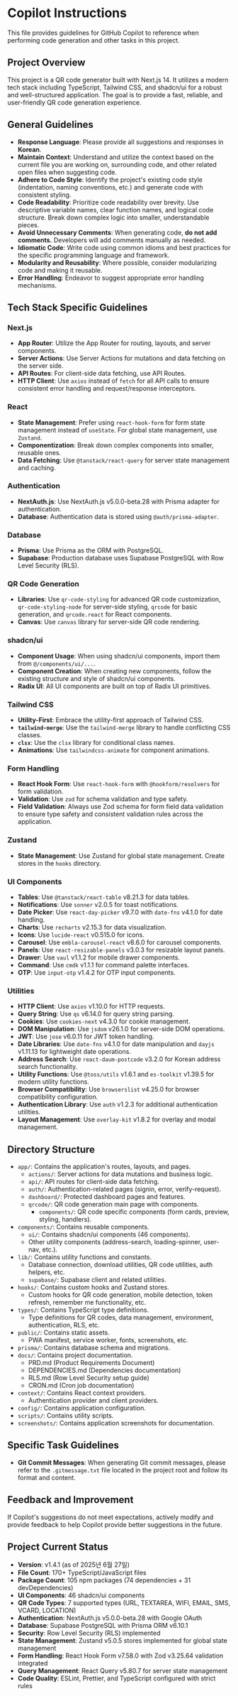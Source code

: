 # Copilot Instructions

This file provides guidelines for GitHub Copilot to reference when performing code generation and other tasks in this project.

## Project Overview

This project is a QR code generator built with Next.js 14. It utilizes a modern tech stack including TypeScript, Tailwind CSS, and shadcn/ui for a robust and well-structured application. The goal is to provide a fast, reliable, and user-friendly QR code generation experience.

## General Guidelines

* **Response Language**: Please provide all suggestions and responses in **Korean**.
* **Maintain Context**: Understand and utilize the context based on the current file you are working on, surrounding code, and other related open files when suggesting code.
* **Adhere to Code Style**: Identify the project's existing code style (indentation, naming conventions, etc.) and generate code with consistent styling.
* **Code Readability**: Prioritize code readability over brevity. Use descriptive variable names, clear function names, and logical code structure. Break down complex logic into smaller, understandable pieces.
* **Avoid Unnecessary Comments**: When generating code, **do not add comments.** Developers will add comments manually as needed.
* **Idiomatic Code**: Write code using common idioms and best practices for the specific programming language and framework.
* **Modularity and Reusability**: Where possible, consider modularizing code and making it reusable.
* **Error Handling**: Endeavor to suggest appropriate error handling mechanisms.

## Tech Stack Specific Guidelines

### Next.js

* **App Router**: Utilize the App Router for routing, layouts, and server components.
* **Server Actions**: Use Server Actions for mutations and data fetching on the server side.
* **API Routes**: For client-side data fetching, use API Routes.
* **HTTP Client**: Use `axios` instead of `fetch` for all API calls to ensure consistent error handling and request/response interceptors.

### React

* **State Management**: Prefer using `react-hook-form` for form state management instead of `useState`. For global state management, use `Zustand`.
* **Componentization**: Break down complex components into smaller, reusable ones.
* **Data Fetching**: Use `@tanstack/react-query` for server state management and caching.

### Authentication

* **NextAuth.js**: Use NextAuth.js v5.0.0-beta.28 with Prisma adapter for authentication.
* **Database**: Authentication data is stored using `@auth/prisma-adapter`.

### Database

* **Prisma**: Use Prisma as the ORM with PostgreSQL.
* **Supabase**: Production database uses Supabase PostgreSQL with Row Level Security (RLS).

### QR Code Generation

* **Libraries**: Use `qr-code-styling` for advanced QR code customization, `qr-code-styling-node` for server-side styling, `qrcode` for basic generation, and `qrcode.react` for React components.
* **Canvas**: Use `canvas` library for server-side QR code rendering.

### shadcn/ui

* **Component Usage**: When using shadcn/ui components, import them from `@/components/ui/...`.
* **Component Creation**: When creating new components, follow the existing structure and style of shadcn/ui components.
* **Radix UI**: All UI components are built on top of Radix UI primitives.

### Tailwind CSS

* **Utility-First**: Embrace the utility-first approach of Tailwind CSS.
* **`tailwind-merge`**: Use the `tailwind-merge` library to handle conflicting CSS classes.
* **`clsx`**: Use the `clsx` library for conditional class names.
* **Animations**: Use `tailwindcss-animate` for component animations.

### Form Handling

* **React Hook Form**: Use `react-hook-form` with `@hookform/resolvers` for form validation.
* **Validation**: Use `zod` for schema validation and type safety.
* **Field Validation**: Always use Zod schema for form field data validation to ensure type safety and consistent validation rules across the application.

### Zustand

* **State Management**: Use Zustand for global state management. Create stores in the `hooks` directory.

### UI Components

* **Tables**: Use `@tanstack/react-table` v8.21.3 for data tables.
* **Notifications**: Use `sonner` v2.0.5 for toast notifications.
* **Date Picker**: Use `react-day-picker` v9.7.0 with `date-fns` v4.1.0 for date handling.
* **Charts**: Use `recharts` v2.15.3 for data visualization.
* **Icons**: Use `lucide-react` v0.515.0 for icons.
* **Carousel**: Use `embla-carousel-react` v8.6.0 for carousel components.
* **Panels**: Use `react-resizable-panels` v3.0.3 for resizable layout panels.
* **Drawer**: Use `vaul` v1.1.2 for mobile drawer components.
* **Command**: Use `cmdk` v1.1.1 for command palette interfaces.
* **OTP**: Use `input-otp` v1.4.2 for OTP input components.

### Utilities

* **HTTP Client**: Use `axios` v1.10.0 for HTTP requests.
* **Query String**: Use `qs` v6.14.0 for query string parsing.
* **Cookies**: Use `cookies-next` v4.3.0 for cookie management.
* **DOM Manipulation**: Use `jsdom` v26.1.0 for server-side DOM operations.
* **JWT**: Use `jose` v6.0.11 for JWT token handling.
* **Date Libraries**: Use `date-fns` v4.1.0 for date manipulation and `dayjs` v1.11.13 for lightweight date operations.
* **Address Search**: Use `react-daum-postcode` v3.2.0 for Korean address search functionality.
* **Utility Functions**: Use `@toss/utils` v1.6.1 and `es-toolkit` v1.39.5 for modern utility functions.
* **Browser Compatibility**: Use `browserslist` v4.25.0 for browser compatibility configuration.
* **Authentication Library**: Use `auth` v1.2.3 for additional authentication utilities.
* **Layout Management**: Use `overlay-kit` v1.8.2 for overlay and modal management.

## Directory Structure

* `app/`: Contains the application's routes, layouts, and pages.
  * `actions/`: Server actions for data mutations and business logic.
  * `api/`: API routes for client-side data fetching.
  * `auth/`: Authentication-related pages (signin, error, verify-request).
  * `dashboard/`: Protected dashboard pages and features.
  * `qrcode/`: QR code generation main page with components.
    * `components/`: QR code specific components (form cards, preview, styling, handlers).
* `components/`: Contains reusable components.
  * `ui/`: Contains shadcn/ui components (46 components).
  * Other utility components (address-search, loading-spinner, user-nav, etc.).
* `lib/`: Contains utility functions and constants.
  * Database connection, download utilities, QR code utilities, auth helpers, etc.
  * `supabase/`: Supabase client and related utilities.
* `hooks/`: Contains custom hooks and Zustand stores.
  * Custom hooks for QR code generation, mobile detection, token refresh, remember me functionality, etc.
* `types/`: Contains TypeScript type definitions.
  * Type definitions for QR codes, data management, environment, authentication, RLS, etc.
* `public/`: Contains static assets.
  * PWA manifest, service worker, fonts, screenshots, etc.
* `prisma/`: Contains database schema and migrations.
* `docs/`: Contains project documentation.
  * PRD.md (Product Requirements Document)
  * DEPENDENCIES.md (Dependencies documentation)
  * RLS.md (Row Level Security setup guide)
  * CRON.md (Cron job documentation)
* `context/`: Contains React context providers.
  * Authentication provider and client providers.
* `config/`: Contains application configuration.
* `scripts/`: Contains utility scripts.
* `screenshots/`: Contains application screenshots for documentation.

## Specific Task Guidelines

* **Git Commit Messages**: When generating Git commit messages, please refer to the `.gitmessage.txt` file located in the project root and follow its format and content.

## Feedback and Improvement

If Copilot's suggestions do not meet expectations, actively modify and provide feedback to help Copilot provide better suggestions in the future.

## Project Current Status

* **Version**: v1.4.1 (as of 2025년 6월 27일)
* **File Count**: 170+ TypeScript/JavaScript files
* **Package Count**: 105 npm packages (74 dependencies + 31 devDependencies)
* **UI Components**: 46 shadcn/ui components
* **QR Code Types**: 7 supported types (URL, TEXTAREA, WIFI, EMAIL, SMS, VCARD, LOCATION)
* **Authentication**: NextAuth.js v5.0.0-beta.28 with Google OAuth
* **Database**: Supabase PostgreSQL with Prisma ORM v6.10.1
* **Security**: Row Level Security (RLS) implemented
* **State Management**: Zustand v5.0.5 stores implemented for global state management
* **Form Handling**: React Hook Form v7.58.0 with Zod v3.25.64 validation integrated
* **Query Management**: React Query v5.80.7 for server state management
* **Code Quality**: ESLint, Prettier, and TypeScript configured with strict rules

